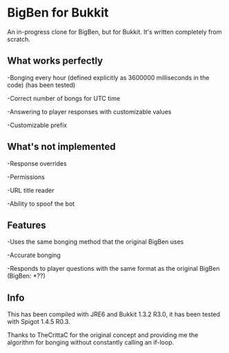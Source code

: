 BigBen for Bukkit
=================

An in-progress clone for BigBen, but for Bukkit. It's written completely from scratch.

What works perfectly
--------------------

-Bonging every hour (defined explicitly as 3600000 milliseconds in the code) (has been tested)

-Correct number of bongs for UTC time

-Answering to player responses with customizable values

-Customizable prefix

What's not implemented
----------------------

-Response overrides

-Permissions

-URL title reader

-Ability to spoof the bot

Features
--------

-Uses the same bonging method that the original BigBen uses

-Accurate bonging

-Responds to player questions with the same format as the original BigBen (BigBen: *??)

Info
-------

This has been compiled with JRE6 and Bukkit 1.3.2 R3.0, it has been tested with Spigot 1.4.5 R0.3.

Thanks to TheCrittaC for the original concept and providing me the algorithm for bonging without constantly calling an if-loop.
